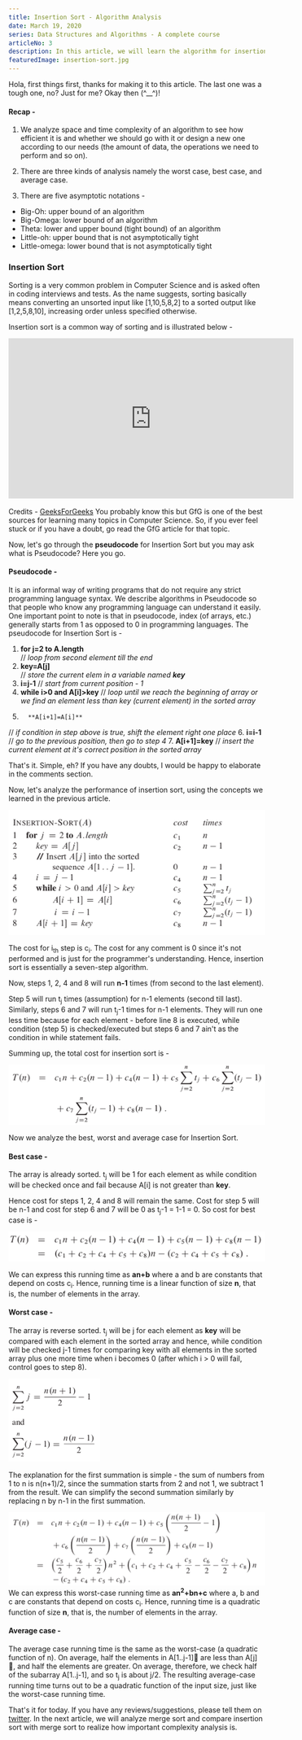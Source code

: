 ```yaml
---
title: Insertion Sort - Algorithm Analysis
date: March 19, 2020
series: Data Structures and Algorithms - A complete course
articleNo: 3
description: In this article, we will learn the algorithm for insertion sort, one of the simplest algorithms for sorting. We will also analyze its performance using the notation we learned in the previous article of this series.
featuredImage: insertion-sort.jpg
---
```

Hola, first things first, thanks for making it to this article. The last one was a tough one, no? Just for me? Okay then (^__^)!

#### Recap -
1. We analyze space and time complexity of an algorithm to see how efficient it is and whether we should go with it or design a new one according to our needs (the amount of data, the operations we need to perform and so on).

2. There are three kinds of analysis namely the worst case, best case, and average case.

3. There are five asymptotic notations - 
 - Big-Oh: upper bound of an algorithm
 - Big-Omega: lower bound of an algorithm
 - Theta: lower and upper bound (tight bound) of an algorithm 
 - Little-oh: upper bound that is not asymptotically tight
 - Little-omega: lower bound that is not asymptotically tight

### Insertion Sort
Sorting is a very common problem in Computer Science and is asked often in coding interviews and tests. As the name suggests, sorting basically means converting an unsorted input like [1,10,5,8,2] to a sorted output like [1,2,5,8,10], increasing order unless specified otherwise.

Insertion sort is a common way of sorting and is illustrated below -

<iframe width="560" height="315" src="https://www.youtube.com/embed/OGzPmgsI-pQ" frameborder="0" allow="accelerometer; autoplay; encrypted-media; gyroscope; picture-in-picture" allowfullscreen></iframe>

Credits - [GeeksForGeeks](https://www.geeksforgeeks.org/)
You probably know this but GfG is one of the best sources for learning many topics in Computer Science. So, if you ever feel stuck or if you have a doubt, go read the GfG article for that topic.

Now, let's go through the **pseudocode** for Insertion Sort but you may ask what is Pseudocode? Here you go. 

#### Pseudocode -
It is an informal way of writing programs that do not require any strict programming language syntax. We describe algorithms in Pseudocode so that people who know any programming language can understand it easily. One important point to note is that in pseudocode, index (of arrays, etc.) generally starts from 1 as opposed to 0 in programming languages. The pseudocode for Insertion Sort is -

1. **for j=2 to A.length**       
// *loop from second element till the end*
2.    **key=A[j]**               
// *store the current elem in a variable named **key***
3.    **i=j-1**
// *start from current position - 1*
4.    **while i>0 and A[i]>key**
// *loop until we reach the beginning of array or we find an element less than key (current element) in the sorted array*
5.       **A[i+1]=A[i]**
// *if condition in step above is true, shift the element right one place*
6.       **i=i-1**
// *go to the previous position, then go to step 4*
7.    **A[i+1]=key**
// *insert the current element at it's correct position in the sorted array*

That's it. Simple, eh? If you have any doubts, I would be happy to elaborate in the comments section.

Now, let's analyze the performance of insertion sort, using the concepts we learned in the previous article.

![insertion-sort-performance-analysis](insertion-sort-cost.png)

The cost for i<sub>th</sub> step is c<sub>i</sub>. The cost for any comment is 0 since it's not performed and is just for the programmer's understanding. Hence, insertion sort is essentially a seven-step algorithm.

Now, steps 1, 2, 4 and 8 will run **n-1** times (from second to the last element). 

Step 5 will run t<sub>j</sub> times (assumption) for n-1 elements (second till last). Similarly, steps 6 and 7 will run t<sub>j</sub>-1 times for n-1 elements. They will run one less time because for each element - before line 8 is executed, while condition (step 5) is checked/executed but steps 6 and 7 ain't as the condition in while statement fails.

Summing up, the total cost for insertion sort is -

![Total cost for insertion sort](total-cost-is.png)

Now we analyze the best, worst and average case for Insertion Sort.

#### Best case -
The array is already sorted. t<sub>j</sub> will be 1 for each element as while condition will be checked once and fail because A[i] is not greater than **key**.

Hence cost for steps 1, 2, 4 and 8 will remain the same. Cost for step 5 will be n-1 and cost for step 6 and 7 will be 0 as t<sub>j</sub>-1 = 1-1 = 0. So cost for best case is - 

![best-case-insertion-sort](best-case.png)

We can express this running time as **an+b** where a and b are constants that depend on costs c<sub>i</sub>. Hence, running time is a linear function of size **n**, that is, the number of elements in the array.

#### Worst case -
The array is reverse sorted. t<sub>j</sub> will be j for each element as **key** will be compared with each element in the sorted array and hence, while condition will be checked j-1 times for comparing key with all elements in the sorted array plus one more time when i becomes 0 (after which i > 0 will fail, control goes to step 8).

![worst-case-time-calculation](worst-case-1.png)

The explanation for the first summation is simple - the sum of numbers from 1 to n is n(n+1)/2, since the summation starts from 2 and not 1, we subtract 1 from the result. We can simplify the second summation similarly by replacing n by n-1 in the first summation. 

![worst-case-insertion-sort-time](worst-case-2.png)
We can express this worst-case running time as **an<sup>2</sup>+bn+c** where a, b and c are constants that depend on costs c<sub>i</sub>. Hence, running time is a quadratic function of size **n**, that is, the number of elements in the array.

#### Average case -
The average case running time is the same as the worst-case (a quadratic function of n). On average, half the elements in A[1..j-1]􏰂 are less than A[j] 􏰂, and half the elements are greater. On average, therefore, we check half of the subarray A[1..j-1], and so t<sub>j</sub> is about j/2. The resulting average-case running time turns out to be a quadratic function of the input size, just like the worst-case running time.

That's it for today. If you have any reviews/suggestions, please tell them on [twitter](https://twitter.com/NikhilVatss). In the next article, we will analyze merge sort and compare insertion sort with merge sort to realize how important complexity analysis is. 

